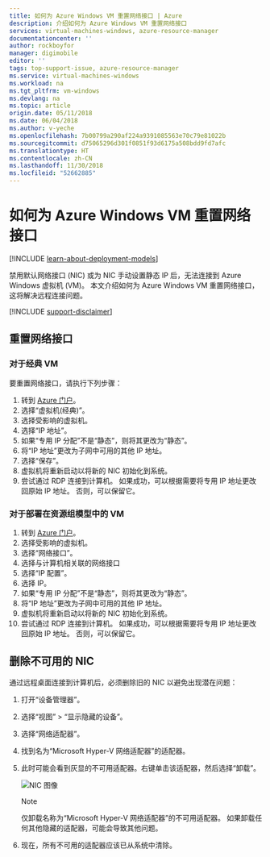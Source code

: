 ```yaml
---
title: 如何为 Azure Windows VM 重置网络接口 | Azure
description: 介绍如何为 Azure Windows VM 重置网络接口
services: virtual-machines-windows, azure-resource-manager
documentationcenter: ''
author: rockboyfor
manager: digimobile
editor: ''
tags: top-support-issue, azure-resource-manager
ms.service: virtual-machines-windows
ms.workload: na
ms.tgt_pltfrm: vm-windows
ms.devlang: na
ms.topic: article
origin.date: 05/11/2018
ms.date: 06/04/2018
ms.author: v-yeche
ms.openlocfilehash: 7b00799a290af224a9391085563e70c79e81022b
ms.sourcegitcommit: d75065296d301f0851f93d6175a508bdd9fd7afc
ms.translationtype: HT
ms.contentlocale: zh-CN
ms.lasthandoff: 11/30/2018
ms.locfileid: "52662885"
---
```

# <a name="how-to-reset-network-interface-for-azure-windows-vm"></a>如何为 Azure Windows VM 重置网络接口 

[!INCLUDE [learn-about-deployment-models](../../../includes/learn-about-deployment-models-both-include.md)]

禁用默认网络接口 (NIC) 或为 NIC 手动设置静态 IP 后，无法连接到 Azure Windows 虚拟机 (VM)。 本文介绍如何为 Azure Windows VM 重置网络接口，这将解决远程连接问题。

[!INCLUDE [support-disclaimer](../../../includes/support-disclaimer.md)]
## <a name="reset-network-interface"></a>重置网络接口

### <a name="for-classic-vms"></a>对于经典 VM

要重置网络接口，请执行下列步骤：

1.  转到 [Azure 门户]( https://portal.azure.cn)。
2.  选择“虚拟机(经典)”。
3.  选择受影响的虚拟机。
4.  选择“IP 地址”。
5.  如果“专用 IP 分配”不是“静态”，则将其更改为“静态”。
6.  将“IP 地址”更改为子网中可用的其他 IP 地址。
7.  选择“保存”。
8.  虚拟机将重新启动以将新的 NIC 初始化到系统。
9.  尝试通过 RDP 连接到计算机。 如果成功，可以根据需要将专用 IP 地址更改回原始 IP 地址。 否则，可以保留它。 

### <a name="for-vms-deployed-in-resource-group-model"></a>对于部署在资源组模型中的 VM

1.  转到 [Azure 门户]( https://portal.azure.cn)。
2.  选择受影响的虚拟机。
3.  选择“网络接口”。
4.  选择与计算机相关联的网络接口
5.  选择“IP 配置”。
6.  选择 IP。 
7.  如果“专用 IP 分配”不是“静态”，则将其更改为“静态”。
8.  将“IP 地址”更改为子网中可用的其他 IP 地址。
9. 虚拟机将重新启动以将新的 NIC 初始化到系统。
10. 尝试通过 RDP 连接到计算机。 如果成功，可以根据需要将专用 IP 地址更改回原始 IP 地址。 否则，可以保留它。 

## <a name="delete-the-unavailable-nics"></a>删除不可用的 NIC
通过远程桌面连接到计算机后，必须删除旧的 NIC 以避免出现潜在问题：

1.  打开“设备管理器”。
2.  选择“视图” > “显示隐藏的设备”。
3.  选择“网络适配器”。 
4.  找到名为“Microsoft Hyper-V 网络适配器”的适配器。
5.  此时可能会看到灰显的不可用适配器。右键单击该适配器，然后选择“卸载”。

    ![NIC 图像](media/reset-network-interface/nicpage.png)

    > [!NOTE]
    > 仅卸载名称为“Microsoft Hyper-V 网络适配器”的不可用适配器。 如果卸载任何其他隐藏的适配器，可能会导致其他问题。
    >
    >

6.  现在，所有不可用的适配器应该已从系统中清除。
<!--Update_Description: update meta properties-->
